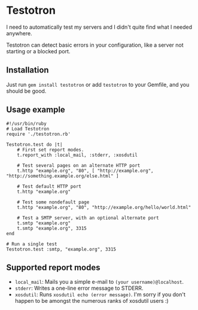 Testotron
=========

I need to automatically test my servers and I didn't quite find what I needed
anywhere.

Testotron can detect basic errors in your configuration, like a server not starting
or a blocked port.

Installation
------------

Just run `gem install testotron` or add `testotron` to your Gemfile, and you should be good.

Usage example
-------------

	#!/usr/bin/ruby
	# Load Testotron
	require './testotron.rb'

	Testotron.test do |t|
		# First set report modes.
		t.report_with :local_mail, :stderr, :xosdutil

		# Test several pages on an alternate HTTP port
		t.http "example.org", "80", [ "http://example.org", "http://something.example.org/else.html" ]

		# Test default HTTP port
		t.http "example.org"

		# Test some nondefault page
		t.http "example.org", "80", "http://example.org/hello/world.html"

		# Test a SMTP server, with an optional alternate port
		t.smtp "example.org"
		t.smtp "example.org", 3315
	end

	# Run a single test
	Testotron.test :smtp, "example.org", 3315

Supported report modes
----------------------

* `local_mail`: Mails you a simple e-mail to `(your username)@localhost`.
* `stderr`: Writes a one-line error message to STDERR.
* `xosdutil`: Runs `xosdutil echo (error message)`. I'm sorry if you don't happen
  to be amongst the numerous ranks of xosdutil users :)
